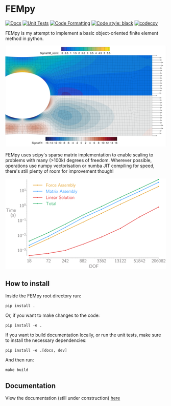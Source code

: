# FEMpy

[![Docs](https://github.com/A-Gray-94/FEMpy/actions/workflows/docs.yml/badge.svg)](https://a-gray-94.github.io/FEMpy/)
[![Unit Tests](https://github.com/A-Gray-94/FEMpy/actions/workflows/Tests.yml/badge.svg)](https://a-gray-94.github.io/FEMpy/)
[![Code Formatting](https://github.com/A-Gray-94/FEMpy/actions/workflows/Formatting.yml/badge.svg)](https://a-gray-94.github.io/FEMpy/)
[![Code style: black](https://img.shields.io/badge/code%20style-black-000000.svg)](https://github.com/psf/black)
[![codecov](https://codecov.io/gh/A-Gray-94/FEMpy/branch/main/graph/badge.svg?token=VLBE5HHP68)](https://codecov.io/gh/A-Gray-94/FEMpy)

FEMpy is my attempt to implement a basic object-oriented finite element method in python.

![Pretty Colours](docs/docs/Images/PrettyColours.png)

FEMpy uses scipy's sparse matrix implementation to enable scaling to problems with many (>100k) degrees of freedom.
Wherever possible, operations use numpy vectorisation or numba JIT compiling for speed, there's still plenty of room for improvement though!

![FEMpy can easily handle problems with 100,000 degrees of freedom](docs/docs/Images/QuadElScaling.png)

## How to install
Inside the FEMpy root directory run:
```shell
pip install .
```
Or, if you want to make changes to the code:
```shell
pip install -e .
```
If you want to build documentation locally, or run the unit tests, make sure to install the necessary dependencies:
```shell
pip install -e .[docs, dev]
```
And then run:
```shell
make build
```

## Documentation
View the documentation (still under construction) [here](https://A-Gray-94.github.io/FEMpy/)